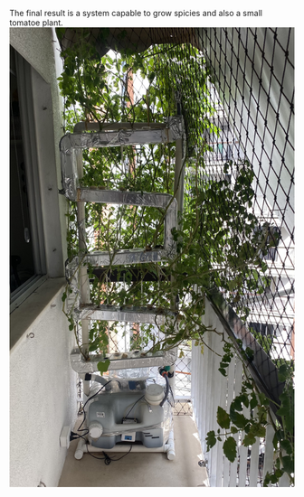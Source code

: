 The final result is a system capable to grow spicies and also a small tomatoe plant.
<br><img src=./Final-version.jpg width=600><br>
